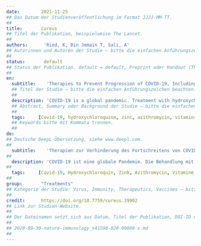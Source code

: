 ```yaml
---
date:        2021-11-25
## Das Datum der Studienveröffentlichung im Format JJJJ-MM-TT.
##
title:       Cureus
## Titel der Publikation, beispielweise The Lancet.
##
authors:      'Ried, K, Bin Jemain T, Sali, A'
## Autorinnen und Autoren der Studie – bitte die einfachen Anführungszeichen beachten!
##
status:       default
## Status der Publikation. default = default, Preprint oder Handout (Thesenpapier)
##
en:
  subtitle:    'Therapies to Prevent Progression of COVID-19, Including Hydroxychloroquine, Azithromycin, Zinc, and Vitamin D3 With or Without Intravenous Vitamin C: An International, Multicenter, Randomized Trial'
  ## Titel der Studie – bitte die einfachen Anführungszeichen beachten!
  ##
  description: 'COVID-19 is a global pandemic. Treatment with hydroxychloroquine (HCQ), zinc, and azithromycin (AZM), also known as the Zelenko protocol, and treatment with intravenous (IV) vitamin C (IVC) have shown encouraging results in a large number of trials worldwide. In addition, vitamin D levels are an important indicator of the severity of symptoms in patients with COVID-19. Our multicenter, randomized, open-label study aimed to assess the effectiveness of HCQ, AZM, and zinc with or without IVC in hospitalized patients with COVID-19 in reducing symptom severity and duration and preventing death. Hospitalized patients with COVID-19 in seven participating hospitals in Turkey were screened for eligibility and randomly allocated to receive either HCQ, AZM, and zinc (group 1) or HCQ, AZM, zinc plus IV vitamin C treatment (group 2) for 14 days. The patients also received nontherapeutic levels of vitamin D3. A total of 237 hospitalized patients with COVID-19 aged 22-99 years (mean: 63.3 ± 15.7 years) were enrolled in the study. Almost all patients were vitamin D deficient (97%), 55% were severely vitamin D deficient (<25 nmol/L) and 42% were vitamin D deficient (<50 nmol/L); 3% had insufficient vitamin D levels (<75 nmol/L), and none had optimal vitamin D levels. Of the patients, 73% had comorbidities, including diabetes (35%), heart disease (36%), and lung disease (34%). All but one patient (99.6%; n = 236/237) treated with HCQ, AZM, and zinc with or without high-dose IV vitamin C (IVC) fully recovered. Additional IVC therapy contributed significantly to a quicker recovery (15 days versus 45 days until discharge). Side effects such as diarrhea, nausea, and vomiting, reported by 15%-27% of the patients, were mild to moderate and transient. No cardiac side effects were observed. Low vitamin D levels were significantly correlated with a higher probability of admission to the intensive care unit (ICU) and longer hospital stay. Sadly, one 70-year-old female patient with heart and lung disease died after 17 days in ICU and 22 days in the hospital. Her vitamin D level was 6 nmol/L on admission (i.e., severely deficient). Our study suggests that the treatment protocol of HCQ, AZM, and zinc with or without vitamin C is safe and effective in the treatment of COVID-19, with high dose IV vitamin C leading to a significantly quicker recovery. Importantly, our study confirms vitamin D deficiency to be a high-risk factor of severe COVID-19 disease and hospitalization, with 97% of our study’s patient cohort being vitamin D deficient, 55% of these being severely vitamin D deficient, and none had optimal levels. Future trials are warranted to evaluate the treatment with a combination of high-dose vitamin D3 in addition to HCQ, AZM, and zinc and high-dose intravenous vitamin C.'
  ## Abstract, Summary oder Background der Studie – bitte die einfachen Anführungszeichen b
  ##
  tags:     [Covid-19, hydroxychloroquine, zinc, azithromycin, vitamins, vitamin C, vitamin D ]
  ## Keywords bitte mit Kommata trennen.
  ##
de: 
## Deutsche DeepL-Übersetzung, siehe www.deepl.com.
##
  subtitle:    'Therapien zur Verhinderung des Fortschreitens von COVID-19, einschließlich Hydroxychloroquin, Azithromycin, Zink und Vitamin D3 mit oder ohne intravenöses Vitamin C: Eine internationale, multizentrische, randomisierte Studie'
##
  description: 'COVID-19 ist eine globale Pandemie. Die Behandlung mit Hydroxychloroquin (HCQ), Zink und Azithromycin (AZM), auch bekannt als Zelenko-Protokoll, und die Behandlung mit intravenösem Vitamin C (IVC) haben in einer Vielzahl von Studien weltweit ermutigende Ergebnisse gezeigt. Darüber hinaus ist der Vitamin-D-Spiegel ein wichtiger Indikator für den Schweregrad der Symptome bei Patienten mit COVID-19. Ziel unserer multizentrischen, randomisierten, offenen Studie war es, die Wirksamkeit von HCQ, AZM und Zink mit oder ohne IVC bei hospitalisierten Patienten mit COVID-19 im Hinblick auf die Verringerung der Schwere und Dauer der Symptome und die Verhinderung des Todes zu untersuchen. Krankenhauspatienten mit COVID-19 in sieben teilnehmenden Krankenhäusern in der Türkei wurden auf ihre Eignung geprüft und nach dem Zufallsprinzip entweder HCQ, AZM und Zink (Gruppe 1) oder HCQ, AZM, Zink plus IV-Vitamin C (Gruppe 2) für 14 Tage zugewiesen. Die Patienten erhielten außerdem Vitamin D3 in nicht-therapeutischen Mengen. Insgesamt wurden 237 hospitalisierte Patienten mit COVID-19 im Alter von 22 bis 99 Jahren (Mittelwert: 63,3 ± 15,7 Jahre) in die Studie aufgenommen. Fast alle Patienten wiesen einen Vitamin-D-Mangel auf (97 %), 55 % einen schweren Vitamin-D-Mangel (<25 nmol/L) und 42 % einen Vitamin-D-Mangel (<50 nmol/L); 3 % hatten einen unzureichenden Vitamin-D-Spiegel (<75 nmol/L), und keiner hatte einen optimalen Vitamin-D-Spiegel. Von den Patienten hatten 73 % Begleiterkrankungen, darunter Diabetes (35 %), Herzerkrankungen (36 %) und Lungenerkrankungen (34 %). Bis auf einen Patienten (99,6 %; n = 236/237), der mit HCQ, AZM und Zink mit oder ohne hochdosiertes IV-Vitamin C (IVC) behandelt wurde, erholten sich alle vollständig. Die zusätzliche IVC-Therapie trug wesentlich zu einer schnelleren Genesung bei (15 Tage gegenüber 45 Tagen bis zur Entlassung). Nebenwirkungen wie Durchfall, Übelkeit und Erbrechen, die von 15 % bis 27 % der Patienten angegeben wurden, waren leicht bis mittelschwer und vorübergehend. Es wurden keine kardialen Nebenwirkungen beobachtet. Niedrige Vitamin-D-Spiegel korrelierten signifikant mit einer höheren Wahrscheinlichkeit der Aufnahme auf die Intensivstation und einem längeren Krankenhausaufenthalt. Leider verstarb eine 70-jährige Patientin mit einer Herz- und Lungenerkrankung nach 17 Tagen auf der Intensivstation und 22 Tagen im Krankenhaus. Ihr Vitamin-D-Spiegel lag bei der Aufnahme bei 6 nmol/L (d. h. ein schwerer Mangel). Unsere Studie deutet darauf hin, dass das Behandlungsprotokoll aus HCQ, AZM und Zink mit oder ohne Vitamin C bei der Behandlung von COVID-19 sicher und wirksam ist, wobei hochdosiertes IV-Vitamin C zu einer deutlich schnelleren Genesung führt. Wichtig ist, dass unsere Studie bestätigt, dass Vitamin-D-Mangel ein Hochrisikofaktor für eine schwere COVID-19-Erkrankung und einen Krankenhausaufenthalt ist: 97 % der Patienten unserer Studie hatten einen Vitamin-D-Mangel, 55 % davon einen schweren Vitamin-D-Mangel, und keiner hatte optimale Werte. Zukünftige Studien sind gerechtfertigt, um die Behandlung mit einer Kombination aus hochdosiertem Vitamin D3 zusätzlich zu HCQ, AZM und Zink sowie hochdosiertem intravenösem Vitamin C zu untersuchen.'
##
  tags:     [Covid-19, Hydroxychloroquin, Zink, Azithromycin, Vitamine, Vitamin C, Vitamin D]
##
group:       "Treatments"
## Kategorie der Studie: Virus, Immunity, Therapeutics, Vaccines – bitte die Anführungszeichen beachten!
##
credit:      https://doi.org/10.7759/cureus.19902
## Link zur Studien-Website.
##
## Der Dateinamen setzt sich aus Datum, Titel der Publikation, DOI-ID der Studie (nach dem letzten Slash) und der Dateiendung zusammen. Bitte den Unterstrich vor der DOI-ID beachten!
##
## 2020-09-30-nature-immunology_s41590-020-00808-x.md
##
---
```

<object data="{{ page.link }}" style='height:calc(100vh - 400px); width: 100%' type='application/pdf'></object>